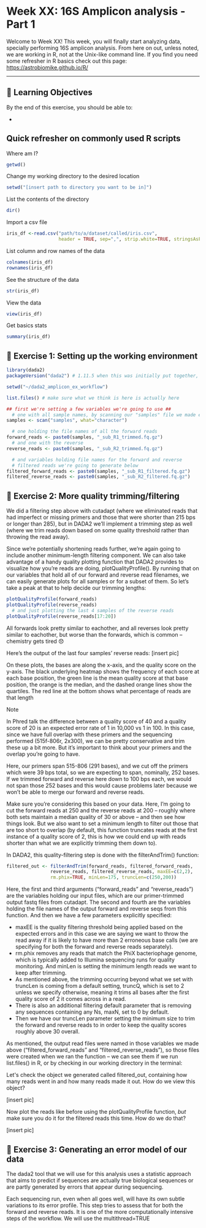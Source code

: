 # Week XX: 16S Amplicon analysis - Part 1

Welcome to Week XX! 
This week, you will finally start analyzing data, specially performing 16S amplicon analysis. From here on out, unless noted, we are working in R, not at the Unix-like command line. If you find you need some refresher in R basics check out this page: https://astrobiomike.github.io/R/ 

---
## 🧠 Learning Objectives

By the end of this exercise, you should be able to:

- 

## Quick refresher on commonly used R scripts 

Where am I?
```R
getwd()
```
Change my working directory to the desired location
```R
setwd("[insert path to directory you want to be in]")
```
 List the contents of the directory
```R
dir()
```
Import a csv file
```R
iris_df <-read.csv("path/to/a/dataset/called/iris.csv",
                   header = TRUE, sep=",", strip.white=TRUE, stringsAsFactors=FALSE)
```
List column and row names of the data
```R
colnames(iris_df)
rownames(iris_df)
```
See the structure of the data
```R
str(iris_df)
```
View the data 
```R
view(iris_df)
```
Get basics stats
```R
summary(iris_df)
```

## 🧪 Exercise 1: Setting up the working environment
```R
library(dada2)
packageVersion("dada2") # 1.11.5 when this was initially put together, though might be different in the binder or conda installation, that's ok!

setwd("~/dada2_amplicon_ex_workflow")

list.files() # make sure what we think is here is actually here

## first we're setting a few variables we're going to use ##
  # one with all sample names, by scanning our "samples" file we made earlier
samples <- scan("samples", what="character")

  # one holding the file names of all the forward reads
forward_reads <- paste0(samples, "_sub_R1_trimmed.fq.gz")
  # and one with the reverse
reverse_reads <- paste0(samples, "_sub_R2_trimmed.fq.gz")

  # and variables holding file names for the forward and reverse
  # filtered reads we're going to generate below
filtered_forward_reads <- paste0(samples, "_sub_R1_filtered.fq.gz")
filtered_reverse_reads <- paste0(samples, "_sub_R2_filtered.fq.gz")
```
## 🧪 Exercise 2: More quality trimming/filtering
We did a filtering step above with cutadapt (where we eliminated reads that had imperfect or missing primers and those that were shorter than 215 bps or longer than 285), but in DADA2 we’ll implement a trimming step as well (where we trim reads down based on some quality threshold rather than throwing the read away). 

Since we’re potentially shortening reads further, we’re again going to include another minimum-length filtering component. We can also take advantage of a handy quality plotting function that DADA2 provides to visualize how you’re reads are doing, plotQualityProfile(). By running that on our variables that hold all of our forward and reverse read filenames, we can easily generate plots for all samples or for a subset of them. So let’s take a peak at that to help decide our trimming lengths:

```R
plotQualityProfile(forward_reads)
plotQualityProfile(reverse_reads)
  # and just plotting the last 4 samples of the reverse reads
plotQualityProfile(reverse_reads[17:20])
```

All forwards look pretty similar to eachother, and all reverses look pretty similar to eachother, but worse than the forwards, which is common – chemistry gets tired 😞

Here’s the output of the last four samples’ reverse reads:
[insert pic]

On these plots, the bases are along the x-axis, and the quality score on the y-axis. The black underlying heatmap shows the frequency of each score at each base position, the green line is the mean quality score at that base position, the orange is the median, and the dashed orange lines show the quartiles. The red line at the bottom shows what percentage of reads are that length

>[!NOTE]
>In Phred talk the difference between a quality score of 40 and a quality score of 20 is an expected error rate of 1 in 10,000 vs 1 in 100. In this case, since we have full overlap with these primers and the sequencing performed (515f-806r, 2x300), we can be pretty conservative and trim these up a bit more. But it’s important to think about your primers and the overlap you’re going to have.
>
>Here, our primers span 515-806 (291 bases), and we cut off the primers which were 39 bps total, so we are expecting to span, nominally, 252 bases. If we trimmed forward and reverse here down to 100 bps each, we would not span those 252 bases and this would cause problems later because we won’t be able to merge our forward and reverse reads.
>
>Make sure you’re considering this based on your data. Here, I’m going to cut the forward reads at 250 and the reverse reads at 200 – roughly where both sets maintain a median quality of 30 or above – and then see how things look. But we also want to set a minimum length to filter out those that are too short to overlap (by default, this function truncates reads at the first instance of a quality score of 2, this is how we could end up with reads shorter than what we are explicitly trimming them down to).

In DADA2, this quality-filtering step is done with the filterAndTrim() function:
```R
filtered_out <- filterAndTrim(forward_reads, filtered_forward_reads,
                reverse_reads, filtered_reverse_reads, maxEE=c(2,2),
                rm.phix=TRUE, minLen=175, truncLen=c(250,200))
```
Here, the first and third arguments (“forward_reads” and “reverse_reads”) are the variables holding our input files, which are our primer-trimmed output fastq files from cutadapt. The second and fourth are the variables holding the file names of the output forward and reverse seqs from this function. And then we have a few parameters explicitly specified:
- maxEE is the quality filtering threshold being applied based on the expected errors and in this case we are saying we want to throw the read away if it is likely to have more than 2 erroneous base calls (we are specifying for both the forward and reverse reads separately).
- rm.phix removes any reads that match the PhiX bacteriophage genome, which is typically added to Illumina sequencing runs for quality monitoring. And minLen is setting the minimum length reads we want to keep after trimming.
- As mentioned above, the trimming occurring beyond what we set with truncLen is coming from a default setting, truncQ, which is set to 2 unless we specify otherwise, meaning it trims all bases after the first quality score of 2 it comes across in a read.
- There is also an additional filtering default parameter that is removing any sequences containing any Ns, maxN, set to 0 by default.
- Then we have our truncLen parameter setting the minimum size to trim the forward and reverse reads to in order to keep the quality scores roughly above 30 overall.

As mentioned, the output read files were named in those variables we made above (“filtered_forward_reads” and “filtered_reverse_reads”), so those files were created when we ran the function – we can see them if we run list.files() in R, or by checking in our working directory in the terminal:

Let's check the object we generated called filtered_out, containing how many reads went in and how many reads made it out. How do we view this object?

[insert pic]

Now plot the reads like before using the plotQualityProfile function, *but* make sure you do it for the filtered reads this time. How do we do that? 

[insert pic]

## 🧪 Exercise 3: Generating an error model of our data
The dada2 tool that we will use for this analysis uses a statistic approach that aims to predict if sequences are actually true biological sequences or are partly generated by errors that appear during sequencing.

Each sequencing run, even when all goes well, will have its own subtle variations to its error profile. This step tries to assess that for both the forward and reverse reads. It is one of the more computationally intensive steps of the workflow. We will use the multithread=TRUE

